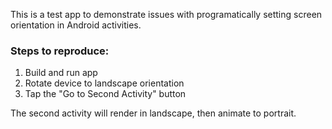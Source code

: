 This is a test app to demonstrate issues with programatically setting screen orientation in Android activities.

### Steps to reproduce:
1. Build and run app
2. Rotate device to landscape orientation
3. Tap the "Go to Second Activity" button

The second activity will render in landscape, then animate to portrait.

